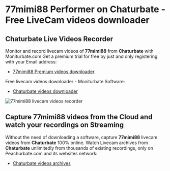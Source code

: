 # 77mimi88 Performer on Chaturbate - Free LiveCam videos downloader

## Chaturbate Live Videos Recorder

Monitor and record livecam videos of **77mimi88** from **Chaturbate** with Moniturbate.com
Get a premium trial for free by just and only registering with your Email address:
* [77mimi88 Premium videos downloader](https://moniturbate.com/request-demo-licence-key.html)

Free livecam videos downloader - Moniturbate Software:
* [Chaturbate videos downloader](https://moniturbate.com/moniturbate-download-software.html)

![77mimi88 livecam videos recorder](https://peachurnet.com/templates/moniturbate-software.png)


## Capture 77mimi88 videos from the Cloud and watch your recordings on Streaming

Without the need of downloading a software, capture **77mimi88** livecam videos from **Chaturbate** 100% online.
Watch Livecam archives from **Chaturbate** unlimitedly from thousands of existing recordings, only on Peachurbate.com and its websites network:
* [Chaturbate videos archives](https://peachurnet.com/)